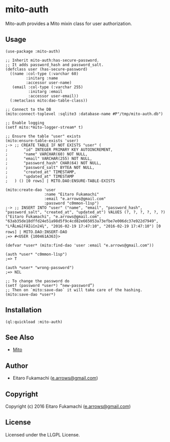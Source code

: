 # mito-auth

Mito-auth provides a Mito mixin class for user authorization.

## Usage

```common-lisp
(use-package :mito-auth)

;; Inherit mito-auth:has-secure-password.
;; It adds password_hash and password_salt.
(defclass user (has-secure-password)
  ((name :col-type (:varchar 60)
         :initarg :name
         :accessor user-name)
   (email :col-type (:varchar 255)
          :initarg :email
          :accessor user-email))
  (:metaclass mito:dao-table-class))

;; Connect to the DB
(mito:connect-toplevel :sqlite3 :database-name #P"/tmp/mito-auth.db")

;; Enable logging
(setf mito:*mito-logger-stream* t)

;; Ensure the table "user" exists
(mito:ensure-table-exists 'user)
;-> ;; CREATE TABLE IF NOT EXISTS "user" (
;       "id" INTEGER PRIMARY KEY AUTOINCREMENT,
;       "name" VARCHAR(60) NOT NULL,
;       "email" VARCHAR(255) NOT NULL,
;       "password_hash" CHAR(64) NOT NULL,
;       "password_salt" BYTEA NOT NULL,
;       "created_at" TIMESTAMP,
;       "updated_at" TIMESTAMP
;   ) () [0 rows] | MITO.DAO:ENSURE-TABLE-EXISTS

(mito:create-dao 'user
                 :name "Eitaro Fukamachi"
                 :email "e.arrows@gmail.com"
                 :password "c0mmon-l1sp")
;-> ;; INSERT INTO "user" ("name", "email", "password_hash", "password_salt", "created_at", "updated_at") VALUES (?, ?, ?, ?, ?, ?) ("Eitaro Fukamachi", "e.arrows@gmail.com", "63ab35de18dffd24e51a98d5f9c4cd82e665053a73efbe7e006dc37e922d7949", "LºÅLm&[FÂÍüîn24¾", "2016-02-19 17:47:10", "2016-02-19 17:47:10") [0 rows] | MITO.DAO:INSERT-DAO
;=> #<USER {100461A363}>

(defvar *user* (mito:find-dao 'user :email "e.arrows@gmail.com"))

(auth *user* "c0mmon-l1sp")
;=> T

(auth *user* "wrong-password")
;=> NIL

;; To change the password do
(setf (password *user*) “new-password”)
;; Then on `mito:save-dao` it will take care of the hashing.
(mito:save-dao *user*)
```

## Installation

```common-lisp
(ql:quickload :mito-auth)
```

## See Also

* [Mito](https://github.com/fukamachi/mito)

## Author

* Eitaro Fukamachi (e.arrows@gmail.com)

## Copyright

Copyright (c) 2016 Eitaro Fukamachi (e.arrows@gmail.com)

## License

Licensed under the LLGPL License.
